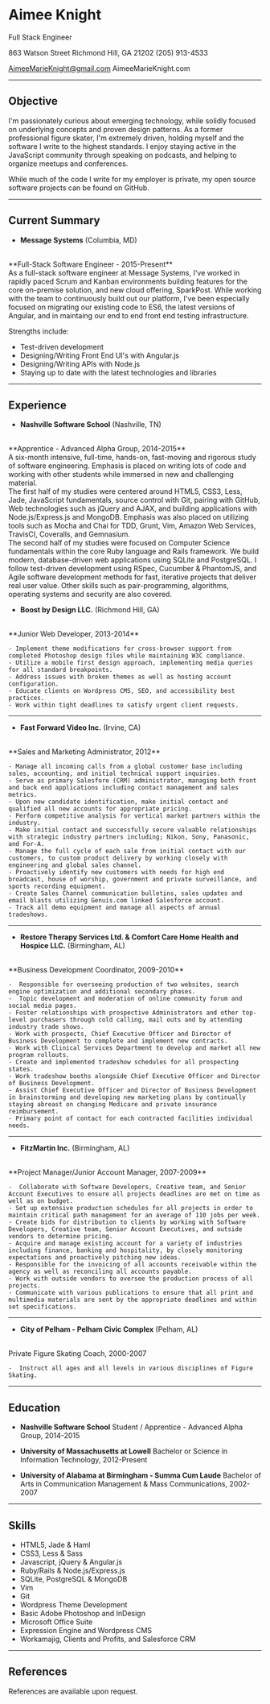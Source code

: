Aimee Knight
===============
Full Stack Engineer

863 Watson Street
Richmond Hill, GA 21202
(205) 913-4533

AimeeMarieKnight@gmail.com
AimeeMarieKnight.com

***
Objective
---------
I'm passionately curious about emerging technology, while solidly focused on underlying concepts and proven design patterns. As a former professional figure skater, I'm extremely driven, holding myself and the software I write to the highest standards. I enjoy staying active in the JavaScript community through speaking on podcasts, and helping to organize meetups and conferences.

While much of the code I write for my employer is private, my open source software projects can be found on GitHub.

***
Current Summary
---------------

*   **Message Systems** (Columbia, MD)
<br>
    **Full-Stack Software Engineer - 2015-Present**
<br>
As a full-stack software engineer at Message Systems, I've worked in rapidly paced Scrum and Kanban environments building features for the core on-premise solution, and new cloud offering, SparkPost. While working with the team to continuously build out our platform, I've been especially focused on migrating our existing code to ES6, the latest versions of Angular, and in maintaing our end to end front end testing infrastructure.

Strengths include:

- Test-driven development
- Designing/Writing Front End UI's with Angular.js
- Designing/Writing APIs with Node.js
- Staying up to date with the latest technologies and libraries

***
Experience
---------------

*   **Nashville Software School** (Nashville, TN)
<br>
    **Apprentice - Advanced Alpha Group, 2014-2015**
<br>
    A six-month intensive, full-time, hands-on, fast-moving and rigorous study of software engineering. Emphasis is placed on writing lots of code and working with other students while immersed in new and challenging material.
<br>
    The first half of my studies were centered around HTML5, CSS3, Less, Jade, JavaScript fundamentals, source control with Git, pairing with GitHub, Web technologies such as jQuery and AJAX, and building applications with Node.js/Express.js and MongoDB. Emphasis was also placed on utilizing tools such as Mocha and Chai for TDD, Grunt, Vim, Amazon Web Services, TravisCI, Coveralls, and Gemnasium.  
<br>
    The second half of my studies were focused on Computer Science fundamentals within the core Ruby language and Rails framework. We build modern, database-driven web applications using SQLite and PostgreSQL. I follow test-driven development using RSpec, Cucumber & PhantomJS, and Agile software development methods for fast, iterative projects that deliver real user value. Other skills such as pair-programming, algorithms, operating systems and security are also covered.

*   **Boost by Design LLC.** (Richmond Hill, GA)
<br>
    **Junior Web Developer, 2013-2014**

    - Implement theme modifications for cross-browser support from completed Photoshop design files while maintaining W3C compliance.
    - Utilize a mobile first design approach, implementing media queries for all standard breakpoints.
    - Address issues with broken themes as well as hosting account configuration.
    - Educate clients on Wordpress CMS, SEO, and accessibility best practices.
    - Work within tight deadlines to satisfy urgent client requests.

***
*   **Fast Forward Video Inc.** (Irvine, CA)
<br>
    **Sales and Marketing Administrator, 2012**

    - Manage all incoming calls from a global customer base including sales, accounting, and initial technical support inquiries.
    - Serve as primary Salesfore (CRM) administrator, managing both front and back end applications including contact management and sales metrics.
    - Upon new candidate identification, make initial contact and qualified all new accounts for appropriate pricing. 
    - Perform competitive analysis for vertical market partners within the industry.
    - Make initial contact and successfully secure valuable relationships with strategic industry partners including; Nikon, Sony, Panasonic, and For-A. 
    - Manage the full cycle of each sale from initial contact with our customers, to custom product delivery by working closely with engineering and global sales channel.
    - Proactively identify new customers with needs for high end broadcast, house of worship, government and private surveillance, and sports recording equipment.
    - Create Sales Channel communication bulletins, sales updates and email blasts utilizing Genuis.com linked Salesforce account. 
    - Track all demo equipment and manage all aspects of annual tradeshows.

***
*   **Restore Therapy Services Ltd. & Comfort Care Home Health and Hospice LLC.** (Birmingham, AL)
<br>
    **Business Development Coordinator, 2009-2010**

    -  Responsible for overseeing production of two websites, search engine optimization and additional secondary phases.
    -  Topic development and moderation of online community forum and social media pages.
    - Foster relationships with prospective Administrators and other top-level purchasers through cold calling, mail outs and by attending industry trade shows.
    - Work with prospects, Chief Executive Officer and Director of Business Development to complete and implement new contracts.
    - Work with Clinical Services Department to develop and market all new program rollouts.
    - Create and implemented tradeshow schedules for all prospecting states.
    - Work tradeshow booths alongside Chief Executive Officer and Director of Business Development.
    - Assist Chief Executive Officer and Director of Business Development in brainstorming and developing new marketing plans by continually staying abreast on changing Medicare and private insurance reimbursement.
    - Primary point of contact for each contracted facilities individual needs.

***
*   **FitzMartin Inc.** (Birmingham, AL)
<br>
    **Project Manager/Junior Account Manager, 2007-2009**

    -  Collaborate with Software Developers, Creative team, and Senior Account Executives to ensure all projects deadlines are met on time as well as on budget.
    - Set up extensive production schedules for all projects in order to maintain critical path management for an average of 110 jobs per week.
    - Create bids for distribution to clients by working with Software Developers, Creative team, Senior Account Executives, and outside vendors to determine pricing.
    - Acquire and manage existing account for a variety of industries including finance, banking and hospitality, by closely monitoring expectations and proactively pitching new ideas.
    - Responsible for the invoicing of all accounts receivable within the agency as well as reconciling all accounts payable.
    - Work with outside vendors to oversee the production process of all projects.
    - Communicate with various publications to ensure that all print and multimedia materials are sent by the appropriate deadlines and within set specifications.

***
*   **City of Pelham - Pelham Civic Complex** (Pelham, AL)
<br>
    Private Figure Skating Coach, 2000-2007

    -  Instruct all ages and all levels in various disciplines of Figure Skating.

***
Education
---------

*   **Nashville Software School**
    Student / Apprentice - Advanced Alpha Group, 2014-2015


*   **University of Massachusetts at Lowell**
    Bachelor or Science in Information Technology, 2012-Present


*   **University of Alabama at Birmingham  - Summa Cum Laude**
    Bachelor of Arts in Communication Management & Mass Communications, 2002-2007

***
Skills
------

*   HTML5, Jade & Haml
*	CSS3, Less & Sass
*	Javascript, jQuery & Angular.js
*   Ruby/Rails & Node.js/Express.js
*   SQLite, PostgreSQL & MongoDB
*   Vim
*   Git
*	Wordpress Theme Development
*	Basic Adobe Photoshop and InDesign
*	Microsoft Office Suite
*	Expression Engine and Wordpress CMS
*	Workamajig, Clients and Profits, and Salesforce CRM

***
References
------
References are available upon request.
